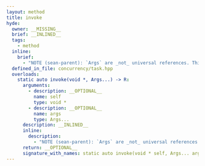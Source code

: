 ```yaml
---
layout: method
title: invoke
hyde:
  owner: __MISSING__
  brief: __INLINED__
  tags:
    - method
  inline:
    brief:
      - "NOTE (sean-parent): `Args` are _not_ universal references. This is a `concrete` interface for the model. Do not add ` & & `, that would make it an rvalue reference. The `forward <Args >` here is correct. We are forwarding from the client defined signature to the actual captured model."
  defined_in_file: concurrency/task.hpp
  overloads:
    static auto invoke(void *, Args...) -> R:
      arguments:
        - description: __OPTIONAL__
          name: self
          type: void *
        - description: __OPTIONAL__
          name: args
          type: Args...
      description: __INLINED__
      inline:
        description:
          - "NOTE (sean-parent): `Args` are _not_ universal references. This is a `concrete` interface for the model. Do not add ` & & `, that would make it an rvalue reference. The `forward <Args >` here is correct. We are forwarding from the client defined signature to the actual captured model."
      return: __OPTIONAL__
      signature_with_names: static auto invoke(void * self, Args... args) -> R
---
```

